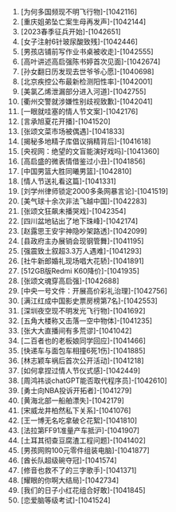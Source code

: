 
1. [为何多国频现不明飞行物]-[1042116]
1. [重庆姐弟坠亡案生母再发声]-[1042144]
1. [2023春季征兵开始]-[1042651]
1. [女子注射6针玻尿酸致残]-[1042446]
1. [男孩店铺前写作业书桌被收走]-[1042555]
1. [高叶讲述高启强陈书婷首次见面]-[1042674]
1. [孙女翻日历发现去世爷爷心愿]-[1040698]
1. [北京疾控公布最新检测阳性率]-[1042001]
1. [美氯乙烯泄漏部分进入河道]-[1042755]
1. [衢州交警就涉嫌性别歧视致歉]-[1042041]
1. [一眼就哇塞的情人节文案]-[1042176]
1. [言承旭夏花开播]-[1041520]
1. [张颂文菜市场被偶遇]-[1041833]
1. [揭秘多地精子库倡议捐精背后]-[1041618]
1. [央视网：绝望的文盲能演好戏吗]-[1041360]
1. [高启盛的微表情借鉴过小丑]-[1041856]
1. [中国男篮大胜同曦男篮]-[1042810]
1. [情人节送礼看这篇]-[1041331]
1. [刘学州律师锁定2000多条网暴言论]-[1041519]
1. [美气球十余次非法飞越中国]-[1042283]
1. [张颂文狂飙未播哭戏]-[1042354]
1. [四川盆地钻出了地下珠峰]-[1042174]
1. [赵露思王安宇神隐吵架路透]-[1042099]
1. [县政府主办展销会现钢管舞]-[1041195]
1. [强震致土叙超3.3万人遇难]-[1041293]
1. [社牛新郎婚礼现场唱大花轿]-[1041891]
1. [512GB版Redmi K60降价]-[1041935]
1. [张颂文魂穿高启强]-[1042688]
1. [中央一号文件：开展高价彩礼治理]-[1042756]
1. [满江红成中国影史票房榜第7名]-[1042553]
1. [深圳夜空现不明发光飞行物]-[1041692]
1. [五角大楼称又击落一空中物体]-[1041235]
1. [张大大直播间有多荒谬]-[1041042]
1. [二百者也的老板娘同学回应]-[1041466]
1. [快递车与面包车相撞6死1伤]-[1041885]
1. [林志颖车祸后首次公开活动]-[1041218]
1. [如何拿捏过情人节仪式感]-[1042449]
1. [周鸿祎谈chatGPT能否取代程序员]-[1042610]
1. [勇士向NBA投诉开拓者]-[1041279]
1. [黄海北部一船舶漂失]-[1042179]
1. [宋威龙井柏然私下关系]-[1041076]
1. [王一博无名吃拿破仑花絮]-[1041810]
1. [法拉第FF91准量产车抵沪]-[1041907]
1. [土耳其彻查豆腐渣工程问题]-[1041402]
1. [男孩网购100元零件组装电脑]-[1041877]
1. [酋长队超级碗夺冠]-[1041574]
1. [修音也救不了的三字歌手]-[1041371]
1. [耀眼的你啊大结局]-[1042734]
1. [我们的日子小红花组合好敢]-[1041845]
1. [恋爱脑等级考试]-[1041524]